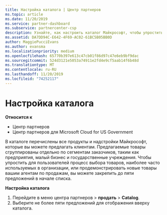 ```yaml
---
title: Настройка каталога | Центр партнеров
ms.topic: article
ms.date: 11/20/2019
ms.service: partner-dashboard
ms.subservice: partnercenter-csp
description: Узнайте, как настроить каталог Майкрософт, чтобы упростить доступ к предложениям партнеров или продуктам, которые в большинстве случаев используются в вашей организации.
ms.assetid: DA7DD94C-E642-4F69-AC02-61BC5B05BB0D
author: MaggiePucciEvans
ms.author: evansma
ms.localizationpriority: medium
ms.openlocfilehash: 65770b397e613c47cb01f86d97c47e6eb9bf9dac
ms.sourcegitcommit: 524d3121e5053a74911e2fd4e9cf5aab14f6b48d
ms.translationtype: MT
ms.contentlocale: ru-RU
ms.lasthandoff: 11/20/2019
ms.locfileid: "74252117"
---
```

# <a name="customize-the-catalog"></a>Настройка каталога

**Относится к**

-  Центр партнеров
-  Центр партнеров для Microsoft Cloud for US Government


В каталоге перечислены все продукты и надстройки Майкрософт, которые вы можете предлагать клиентам. Предлагаемые товары сгруппированы отдельно по сегментам заказчиков, таким как предприятия, малый бизнес и государственные учреждения. Чтобы упростить для пользователей процесс выбора товаров, наиболее часто используемых в организации, или продемонстрировать новые товары вашим агентам по продажам, вы можете закрепить до пяти предложений в начале списка.

**Настройка каталога**

1.  Перейдите в меню центра партнеров &gt; **продать** &gt; **Catalog**.
2.  Выберите не более пяти предложений для отображения вверху каталога.

 

 



